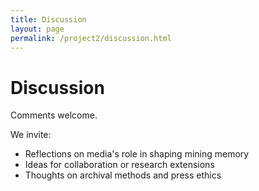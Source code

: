 ```yaml
---
title: Discussion
layout: page
permalink: /project2/discussion.html
---
```


# Discussion

Comments welcome.

We invite:
- Reflections on media's role in shaping mining memory
- Ideas for collaboration or research extensions
- Thoughts on archival methods and press ethics
